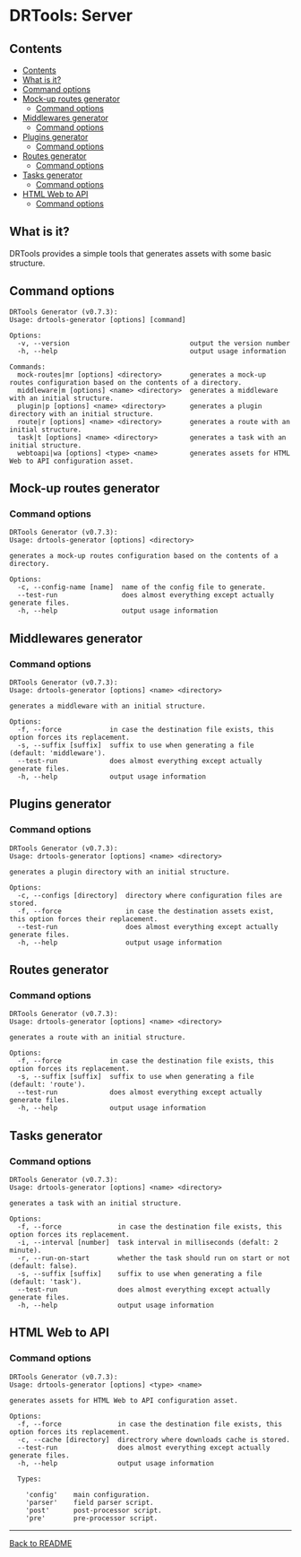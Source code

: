 # DRTools: Server
## Contents
<!-- TOC depthFrom:2 updateOnSave:true -->

- [Contents](#contents)
- [What is it?](#what-is-it)
- [Command options](#command-options)
- [Mock-up routes generator](#mock-up-routes-generator)
    - [Command options](#command-options-1)
- [Middlewares generator](#middlewares-generator)
    - [Command options](#command-options-2)
- [Plugins generator](#plugins-generator)
    - [Command options](#command-options-3)
- [Routes generator](#routes-generator)
    - [Command options](#command-options-4)
- [Tasks generator](#tasks-generator)
    - [Command options](#command-options-5)
- [HTML Web to API](#html-web-to-api)
    - [Command options](#command-options-6)

<!-- /TOC -->

## What is it?
DRTools provides a simple tools that generates assets with some basic structure.

## Command options
<!-- AUTO:generator-options -->
```
DRTools Generator (v0.7.3):
Usage: drtools-generator [options] [command]

Options:
  -v, --version                              output the version number
  -h, --help                                 output usage information

Commands:
  mock-routes|mr [options] <directory>       generates a mock-up routes configuration based on the contents of a directory.
  middleware|m [options] <name> <directory>  generates a middleware with an initial structure.
  plugin|p [options] <name> <directory>      generates a plugin directory with an initial structure.
  route|r [options] <name> <directory>       generates a route with an initial structure.
  task|t [options] <name> <directory>        generates a task with an initial structure.
  webtoapi|wa [options] <type> <name>        generates assets for HTML Web to API configuration asset.

```
<!-- /AUTO -->

## Mock-up routes generator
### Command options
<!-- AUTO:generator-options:mock-routes -->
```
DRTools Generator (v0.7.3):
Usage: drtools-generator [options] <directory>

generates a mock-up routes configuration based on the contents of a directory.

Options:
  -c, --config-name [name]  name of the config file to generate.
  --test-run                does almost everything except actually generate files.
  -h, --help                output usage information

```
<!-- /AUTO -->

## Middlewares generator
### Command options
<!-- AUTO:generator-options:middlewares -->
```
DRTools Generator (v0.7.3):
Usage: drtools-generator [options] <name> <directory>

generates a middleware with an initial structure.

Options:
  -f, --force            in case the destination file exists, this option forces its replacement.
  -s, --suffix [suffix]  suffix to use when generating a file (default: 'middleware').
  --test-run             does almost everything except actually generate files.
  -h, --help             output usage information

```
<!-- /AUTO -->

## Plugins generator
### Command options
<!-- AUTO:generator-options:plugins -->
```
DRTools Generator (v0.7.3):
Usage: drtools-generator [options] <name> <directory>

generates a plugin directory with an initial structure.

Options:
  -c, --configs [directory]  directory where configuration files are stored.
  -f, --force                in case the destination assets exist, this option forces their replacement.
  --test-run                 does almost everything except actually generate files.
  -h, --help                 output usage information

```
<!-- /AUTO -->

## Routes generator
### Command options
<!-- AUTO:generator-options:routes -->
```
DRTools Generator (v0.7.3):
Usage: drtools-generator [options] <name> <directory>

generates a route with an initial structure.

Options:
  -f, --force            in case the destination file exists, this option forces its replacement.
  -s, --suffix [suffix]  suffix to use when generating a file (default: 'route').
  --test-run             does almost everything except actually generate files.
  -h, --help             output usage information

```
<!-- /AUTO -->

## Tasks generator
### Command options
<!-- AUTO:generator-options:tasks -->
```
DRTools Generator (v0.7.3):
Usage: drtools-generator [options] <name> <directory>

generates a task with an initial structure.

Options:
  -f, --force              in case the destination file exists, this option forces its replacement.
  -i, --interval [number]  task interval in milliseconds (defalt: 2 minute).
  -r, --run-on-start       whether the task should run on start or not (default: false).
  -s, --suffix [suffix]    suffix to use when generating a file (default: 'task').
  --test-run               does almost everything except actually generate files.
  -h, --help               output usage information

```
<!-- /AUTO -->

## HTML Web to API
### Command options
<!-- AUTO:generator-options:webtoapi -->
```
DRTools Generator (v0.7.3):
Usage: drtools-generator [options] <type> <name>

generates assets for HTML Web to API configuration asset.

Options:
  -f, --force              in case the destination file exists, this option forces its replacement.
  -c, --cache [directory]  directrory where downloads cache is stored.
  --test-run               does almost everything except actually generate files.
  -h, --help               output usage information

  Types:

    'config'    main configuration.
    'parser'    field parser script.
    'post'      post-processor script.
    'pre'       pre-processor script.

```
<!-- /AUTO -->

----
[Back to README](../README.md)
